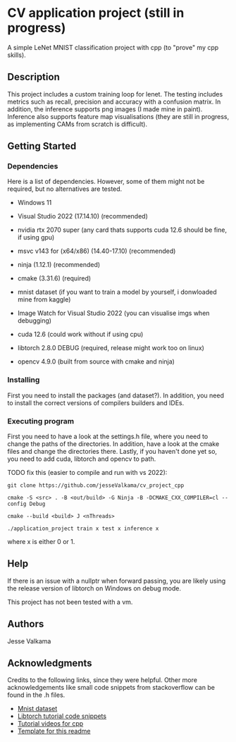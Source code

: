 # CV application project (still in progress)

A simple LeNet MNIST classification project with cpp (to "prove" my cpp skills).

## Description

This project includes a custom training loop for lenet. The testing includes metrics
such as recall, precision and accuracy with a confusion matrix. In addition, the
inference supports png images (I made mine in paint). Inference also supports
feature map visualisations (they are still in progress, as implementing CAMs
from scratch is difficult).

## Getting Started

### Dependencies

Here is a list of dependencies. However, some of them might not be required,
but no alternatives are tested.

* Windows 11
* Visual Studio 2022 (17.14.10) (recommended)
* nvidia rtx 2070 super (any card thats supports cuda 12.6 should be fine, if using gpu)

* msvc v143 for (x64/x86) (14.40-17.10) (recommended)
* ninja (1.12.1) (recommended)
* cmake (3.31.6) (required)
* mnist dataset (if you want to train a model by yourself, i donwloaded mine from kaggle)
* Image Watch for Visual Studio 2022 (you can visualise imgs when debugging)

* cuda 12.6 (could work without if using cpu)
* libtorch 2.8.0 DEBUG (required, release might work too on linux)
* opencv 4.9.0 (built from source with cmake and ninja)

### Installing

First you need to install the packages (and dataset?). In addition, you need to install the correct
versions of compilers builders and IDEs.

### Executing program

First you need to have a look at the settings.h file, where you need to change
the paths of the directories. In addition, have a look at the cmake files and
change the directories there. Lastly, if you haven't done yet so, you need to add
cuda, libtorch and opencv to path.

TODO fix this (easier to compile and run with vs 2022):

```
git clone https://github.com/jesseValkama/cv_project_cpp
```
```
cmake -S <src> . -B <out/build> -G Ninja -B -DCMAKE_CXX_COMPILER=cl --config Debug
```
```
cmake --build <build> J <nThreads>
```
```
./application_project train x test x inference x
```
where x is either 0 or 1.

## Help

If there is an issue with a nullptr when forward passing, you are likely using
the release version of libtorch on Windows on debug mode. 

This project has not been tested with a vm.

## Authors

Jesse Valkama 

## Acknowledgments

Credits to the following links, since they were helpful. Other more acknowledgements like small code snippets
from stackoverflow can be found in the .h files.
* [Mnist dataset](https://www.kaggle.com/datasets/hojjatk/mnist-dataset)
* [Libtorch tutorial code snippets](https://github.com/pytorch/examples/tree/main/cpp)
* [Tutorial videos for cpp](https://www.youtube.com/playlist?list=PLlrATfBNZ98dudnM48yfGUldqGD0S4FFb)
* [Template for this readme](https://gist.github.com/DomPizzie/7a5ff55ffa9081f2de27c315f5018afc)